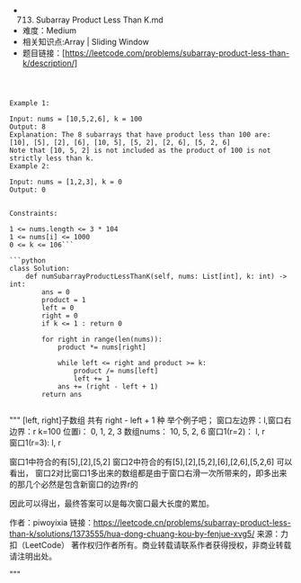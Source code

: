 * 0713. Subarray Product Less Than K.md
* 难度：Medium
* 相关知识点:Array | Sliding Window
* 题目链接：[https://leetcode.com/problems/subarray-product-less-than-k/description/]

```Given an array of integers nums and an integer k, return the number of contiguous subarrays where the product of all the elements in the subarray is strictly less than k.

 

Example 1:

Input: nums = [10,5,2,6], k = 100
Output: 8
Explanation: The 8 subarrays that have product less than 100 are:
[10], [5], [2], [6], [10, 5], [5, 2], [2, 6], [5, 2, 6]
Note that [10, 5, 2] is not included as the product of 100 is not strictly less than k.
Example 2:

Input: nums = [1,2,3], k = 0
Output: 0
 

Constraints:

1 <= nums.length <= 3 * 104
1 <= nums[i] <= 1000
0 <= k <= 106```

```python
class Solution:
    def numSubarrayProductLessThanK(self, nums: List[int], k: int) -> int:
        ans = 0
        product = 1
        left = 0
        right = 0
        if k <= 1 : return 0

        for right in range(len(nums)):
            product *= nums[right]
            
            while left <= right and product >= k:
                product /= nums[left]
                left += 1
            ans += (right - left + 1)
        return ans
            
```

"""
[left, right]子数组 共有 right - left + 1 种
举个例子吧；
窗口左边界：l,窗口右边界：r
k=100
位置i：    0,  1, 2, 3
数组nums： 10, 5, 2, 6
窗口1(r=2)：   l, r   
窗口1(r=3):    l,    r

窗口1中符合的有[5],[2],[5,2]
窗口2中符合的有[5],[2],[5,2],[6],[2,6],[5,2,6]
可以看出，
窗口2对比窗口1多出来的数组都是由于窗口右滑一次所带来的，即多出来的那几个必然是包含新窗口的边界r的

因此可以得出，最终答案可以是每次窗口最大长度的累加。

作者：piwoyixia
链接：https://leetcode.cn/problems/subarray-product-less-than-k/solutions/1373555/hua-dong-chuang-kou-by-fenjue-xvg5/
来源：力扣（LeetCode）
著作权归作者所有。商业转载请联系作者获得授权，非商业转载请注明出处。

"""
